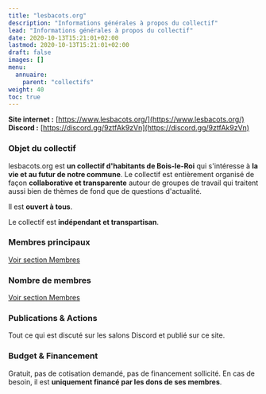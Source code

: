 ```yaml
---
title: "lesbacots.org"
description: "Informations générales à propos du collectif"
lead: "Informations générales à propos du collectif"
date: 2020-10-13T15:21:01+02:00
lastmod: 2020-10-13T15:21:01+02:00
draft: false
images: []
menu:
  annuaire:
    parent: "collectifs"
weight: 40
toc: true
---
```


**Site internet :** [https://www.lesbacots.org/](https://www.lesbacots.org/) 
**Discord :** [https://discord.gg/9ztfAk9zVn](https://discord.gg/9ztfAk9zVn)

### Objet du collectif
lesbacots.org est **un collectif d'habitants de Bois-le-Roi** qui s'intéresse à **la vie et au futur de notre commune**.
Le collectif est entièrement organisé de façon **collaborative et transparente** autour de groupes de travail qui traitent aussi bien de thèmes de fond que de questions d'actualité.

Il est **ouvert à tous**.

Le collectif est **indépendant et transpartisan**.

### Membres principaux
[Voir section Membres](https://www.lesbacots.org/membres/)

### Nombre de membres
[Voir section Membres](https://www.lesbacots.org/membres/)

### Publications & Actions
Tout ce qui est discuté sur les salons Discord et publié sur ce site.

### Budget & Financement
Gratuit, pas de cotisation demandé, pas de financement sollicité.
En cas de besoin, il est **uniquement financé par les dons de ses membres**.